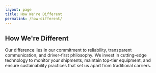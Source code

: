 ```yaml
---
layout: page
title: How We're Different
permalink: /how-different/
---
```


## How We're Different

Our difference lies in our commitment to reliability, transparent communication, and driver-first philosophy.
We invest in cutting-edge technology to monitor your shipments, maintain top-tier equipment, and ensure sustainability practices that set us apart from traditional carriers.
